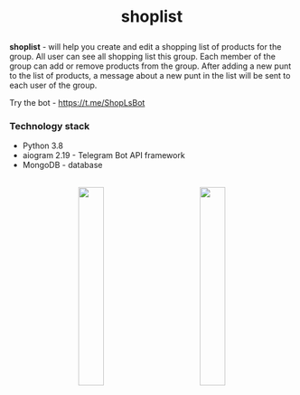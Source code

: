 # <p align="center">  shoplist #

**shoplist** - will help you create and edit a shopping list of products for the group. 
All user can see all shopping list this group.
Each member of the group can add or remove products from the group. 
After adding a new punt to the list of products, a message about a new punt in the list will be sent to each user of the group.  

Try the bot - https://t.me/ShopLsBot

### Technology stack ###
* Python 3.8
* aiogram 2.19 - Telegram Bot API framework
* MongoDB - database
<br>
<div align="center">
    <img src="https://github.com/VGgog/picture_for_repo/blob/main/shoplist/photo_2022-04-01_21-01-51.jpg" width="30%" hspace="30">
    <img src="https://github.com/VGgog/picture_for_repo/blob/main/shoplist/photo_2022-04-01_21-01-17.jpg" width="30%" hspace="30">
</div>
